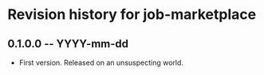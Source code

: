 # Revision history for job-marketplace

## 0.1.0.0 -- YYYY-mm-dd

* First version. Released on an unsuspecting world.
